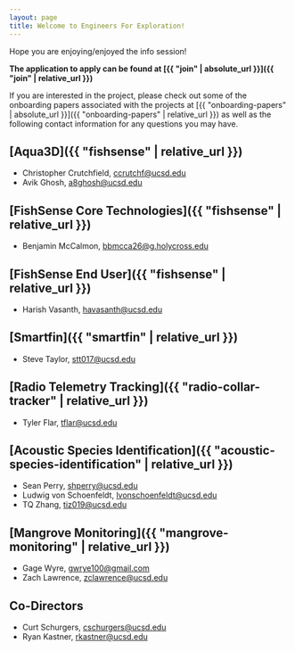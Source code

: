 ```yaml
---
layout: page
title: Welcome to Engineers For Exploration!
---
```


Hope you are enjoying/enjoyed the info session!

**The application to apply can be found at [{{ "join" | absolute_url }}]({{ "join" | relative_url }})**

If you are interested in the project, please check out some of the onboarding papers associated with the projects at [{{ "onboarding-papers" | absolute_url }}]({{ "onboarding-papers" | relative_url }}) as well as the following contact information for any questions you may have.

##  [Aqua3D]({{ "fishsense" | relative_url }})
- Christopher Crutchfield, [ccrutchf@ucsd.edu](mailto:ccrutchf@ucsd.edu)
- Avik Ghosh, [a8ghosh@ucsd.edu](mailto:a8ghosh@ucsd.edu) 

##  [FishSense Core Technologies]({{ "fishsense" | relative_url }})
- Benjamin McCalmon, [bbmcca26@g.holycross.edu](mailto:bbmcca26@g.holycross.edu )

## [FishSense End User]({{ "fishsense" | relative_url }})
- Harish Vasanth, [havasanth@ucsd.edu](mailto:havasanth@ucsd.edu)

## [Smartfin]({{ "smartfin" | relative_url }})
- Steve Taylor, [stt017@ucsd.edu](mailto:stt017@ucsd.edu)

## [Radio Telemetry Tracking]({{ "radio-collar-tracker" | relative_url }})
- Tyler Flar, [tflar@ucsd.edu](mailto:tflar@ucsd.edu)

## [Acoustic Species Identification]({{ "acoustic-species-identification" | relative_url }}) 
- Sean Perry, [shperry@ucsd.edu](mailto:shperry@ucsd.edu)
- Ludwig von Schoenfeldt, [lvonschoenfeldt@ucsd.edu](mailto:lvonschoenfeldt@ucsd.edu)
- TQ Zhang, [tiz019@ucsd.edu](mailto:tiz019@ucsd.edu)

##  [Mangrove Monitoring]({{ "mangrove-monitoring" | relative_url }}) 
- Gage Wyre, [gwrye100@gmail.com](mailto:gwrye100@gmail.com)
- Zach Lawrence, [zclawrence@ucsd.edu](mailto:zclawrence@ucsd.edu) 

## Co-Directors
- Curt Schurgers, [cschurgers@ucsd.edu](mailto:cschurgers@ucsd.edu) 
- Ryan Kastner, [rkastner@ucsd.edu](mailto:rkastner@ucsd.edu) 
